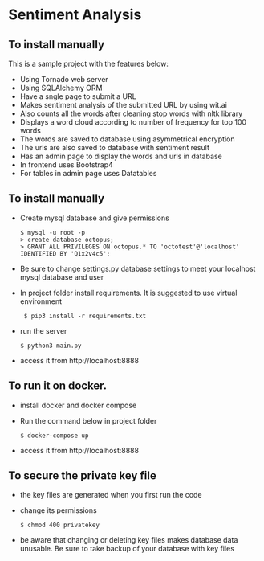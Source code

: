 # Sentiment Analysis

## To install manually

This is a sample project with the features below:
- Using Tornado web server
- Using SQLAlchemy ORM
- Have a sngle page to submit a URL
- Makes sentiment analysis of the submitted URL by using wit.ai
- Also counts all the words after cleaning stop words with nltk library
- Displays a word cloud according to number of frequency for top 100 words
- The words are saved to database using asymmetrical encryption 
- The urls are also saved to database with sentiment result
- Has an admin page to display the words and urls in database
- In frontend uses Bootstrap4 
- For tables in admin page uses Datatables


## To install manually

- Create mysql database and give permissions

      $ mysql -u root -p
      > create database octopus;
      > GRANT ALL PRIVILEGES ON octopus.* TO 'octotest'@'localhost' IDENTIFIED BY 'Q1x2v4c5';

- Be sure to change settings.py database settings to meet your localhost mysql database and user
- In project folder install requirements. It is suggested to use virtual environment

       $ pip3 install -r requirements.txt

- run the server

      $ python3 main.py

- access it from http://localhost:8888

## To run it on docker. 

- install docker and docker compose
- Run the command below in project folder

      $ docker-compose up

- access it from http://localhost:8888

## To secure the private key file 

- the key files are generated when you first run the code
- change its permissions

      $ chmod 400 privatekey

- be aware that changing or deleting key files makes database data unusable. Be sure to take backup of your database with key files

